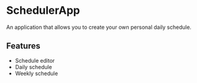 # SchedulerApp

An application that allows you to create your own personal daily schedule.

## Features

- Schedule editor
- Daily schedule
- Weekly schedule